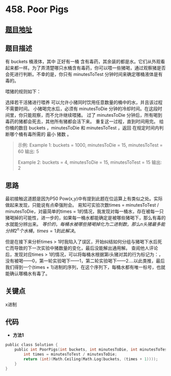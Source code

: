 #   458. Poor Pigs

  
  
  
##  [题目地址](https://leetcode.com/problems/poor-pigs/ )
  
  
  
##  题目描述
有 buckets 桶液体，其中 正好有一桶 含有毒药，其余装的都是水。它们从外观看起来都一样。为了弄清楚哪只水桶含有毒药，你可以喂一些猪喝，通过观察猪是否会死进行判断。不幸的是，你只有 minutesToTest 分钟时间来确定哪桶液体是有毒的。

喂猪的规则如下：

选择若干活猪进行喂养
可以允许小猪同时饮用任意数量的桶中的水，并且该过程不需要时间。
小猪喝完水后，必须有 minutesToDie 分钟的冷却时间。在这段时间里，你只能观察，而不允许继续喂猪。
过了 minutesToDie 分钟后，所有喝到毒药的猪都会死去，其他所有猪都会活下来。
重复这一过程，直到时间用完。
给你桶的数目 buckets ，minutesToDie 和 minutesToTest ，返回 在规定时间内判断哪个桶有毒所需的 最小 猪数 。

>
>示例:
>Example 1:
>buckets = 1000, minutesToDie = 15, minutesToTest = 60
>输出: 5
>
>Example 2:
>buckets = 4, minutesToDie = 15, minutesToTest = 15
>输出: 2
  
  
##  思路
最初接触这道题是因为P50 Pow(x,y)中有提到此题在位运算上有类似之处。实际做起来发现，只能说有点牵强附会。
易知可实验次数times = minutesToTest / minutesToDie，对最简单的times = 1的情况，我发现对每一桶水，存在被每一只猪喝掉的可能性，进一步的，如果每一桶水都能确定是被哪些猪喝下，那么有毒的水就能分辨出来。
$等价的，每桶水被哪些猪喝掉化为二进制数，那么n头猪最多能分辨2^n个水桶，times = 1到此解决。$

但是在接下来分析times > 1时我陷入了误区，开始纠结如何分组与猪喝下水后死亡而导致的下一次实验中猪数量的变化，最后没能解出通用解。
查阅他人评论后，发现对应times > 1的情况，可以将每桶水根据第i头猪对其的行为标记为：，没有被喝——0，第一轮实验喝下——1，第二轮实验喝下——2....以此类推，最后我们得到一个(times + 1)进制的序列，在这个序列下，每桶水都有唯一标号，也就能确认哪桶水有毒了。
  
  
  
##  关键点
x进制
  
  
##  代码
  
  
* **方法1**
```c
public class Solution {
    public int PoorPigs(int buckets, int minutesToDie, int minutesToTest) {
        int times = minutesToTest / minutesToDie;
        return (int)(Math.Ceiling(Math.Log(buckets, (times + 1))));
    }
}
```
  
  
